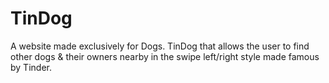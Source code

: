<h1>TinDog</h1>
 A website made exclusively for Dogs.
 TinDog that allows the user to find other dogs & their owners nearby in the swipe left/right style made famous by Tinder. 
